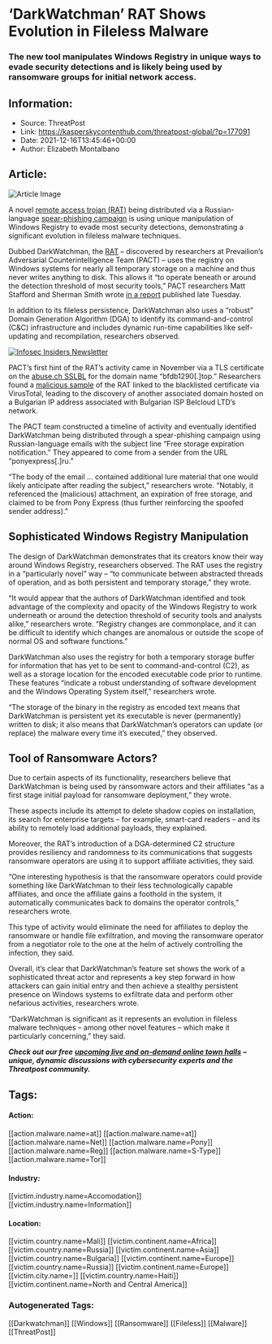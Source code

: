 # ‘DarkWatchman’ RAT Shows Evolution in Fileless Malware
### The new tool manipulates Windows Registry in unique ways to evade security detections and is likely being used by ransomware groups for initial network access.

## Information:
+ Source: ThreatPost
+ Link: https://kasperskycontenthub.com/threatpost-global/?p=177091
+ Date: 2021-12-16T13:45:46+00:00
+ Author: Elizabeth Montalbano


## Article:
![Article Image](https://media.threatpost.com/wp-content/uploads/sites/103/2021/12/16084324/dark_knight-e1639662217474.jpg)

A novel [remote access trojan (RAT)](https://threatpost.com/agent-tesla-covid-vax-phish/167082/) being distributed via a Russian-language [spear-phishing campaign](https://threatpost.com/spear-phishing-exploits-glitch-steal-credentials/176449/) is using unique manipulation of Windows Registry to evade most security detections, demonstrating a significant evolution in fileless malware techniques.


Dubbed DarkWatchman, the [RAT](https://threatpost.com/apt-commodity-rats-microsoft-bug/175601/) – discovered by researchers at Prevailion’s Adversarial Counterintelligence Team (PACT) – uses the registry on Windows systems for nearly all temporary storage on a machine and thus never writes anything to disk. This allows it “to operate beneath or around the detection threshold of most security tools,” PACT researchers Matt Stafford and Sherman Smith wrote [in a report](https://www.prevailion.com/darkwatchman-new-fileness-techniques/) published late Tuesday.


In addition to its fileless persistence, DarkWatchman also uses a “robust” Domain Generation Algorithm (DGA) to identify its command-and-control (C&C) infrastructure and includes dynamic run-time capabilities like self-updating and recompilation, researchers observed.


[![Infosec Insiders Newsletter](https://media.threatpost.com/wp-content/uploads/sites/103/2021/07/10165815/infosec_insiders_in_article_promo.png)](https://threatpost.com/infosec-insider-subscription-page/?utm_source=ART&utm_medium=ART&utm_campaign=InfosecInsiders_Newsletter_Promo/)


PACT’s first hint of the RAT’s activity came in November via a TLS certificate on the [abuse.ch SSLBL](https://sslbl.abuse.ch/) for the domain name “bfdb1290[.]top.” Researchers found a [malicious sample](https://sslbl.abuse.ch/ssl-certificates/sha1/1cf9050f75c9310e5961fecda4202870d5e3ace7/) of the RAT linked to the blacklisted certificate via VirusTotal, leading to the discovery of another associated domain hosted on a Bulgarian IP address associated with Bulgarian ISP Belcloud LTD’s network.


The PACT team constructed a timeline of activity and eventually identified DarkWatchman being distributed through a spear-phishing campaign using Russian-language emails with the subject line “Free storage expiration notification.” They appeared to come from a sender from the URL “ponyexpress[.]ru.”


“The body of the email … contained additional lure material that one would likely anticipate after reading the subject,” researchers wrote. “Notably, it referenced the (malicious) attachment, an expiration of free storage, and claimed to be from Pony Express (thus further reinforcing the spoofed sender address).”


**Sophisticated Windows Registry Manipulation**
-----------------------------------------------


The design of DarkWatchman demonstrates that its creators know their way around Windows Registry, researchers observed. The RAT uses the registry in a “particularly novel” way – “to communicate between abstracted threads of operation, and as both persistent and temporary storage,” they wrote.


“It would appear that the authors of DarkWatchman identified and took advantage of the complexity and opacity of the Windows Registry to work underneath or around the detection threshold of security tools and analysts alike,” researchers wrote. “Registry changes are commonplace, and it can be difficult to identify which changes are anomalous or outside the scope of normal OS and software functions.”


DarkWatchman also uses the registry for both a temporary storage buffer for information that has yet to be sent to command-and-control (C2), as well as a storage location for the encoded executable code prior to runtime. These features “indicate a robust understanding of software development and the Windows Operating System itself,” researchers wrote.


“The storage of the binary in the registry as encoded text means that DarkWatchman is persistent yet its executable is never (permanently) written to disk; it also means that DarkWatchman’s operators can update (or replace) the malware every time it’s executed,” they observed.


**Tool of Ransomware Actors?**
------------------------------


Due to certain aspects of its functionality, researchers believe that DarkWatchman is being used by ransomware actors and their affiliates “as a first stage initial payload for ransomware deployment,” they wrote.


These aspects include its attempt to delete shadow copies on installation, its search for enterprise targets – for example, smart-card readers – and its ability to remotely load additional payloads, they explained.


Moreover, the RAT’s introduction of a DGA-determined C2 structure provides resiliency and randomness to its communications that suggests ransomware operators are using it to support affiliate activities, they said.


“One interesting hypothesis is that the ransomware operators could provide something like DarkWatchman to their less technologically capable affiliates, and once the affiliate gains a foothold in the system, it automatically communicates back to domains the operator controls,” researchers wrote.


This type of activity would eliminate the need for affiliates to deploy the ransomware or handle file exfiltration, and moving the ransomware operator from a negotiator role to the one at the helm of actively controlling the infection, they said.


Overall, it’s clear that DarkWatchman’s feature set shows the work of a sophisticated threat actor and represents a key step forward in how attackers can gain initial entry and then achieve a stealthy persistent presence on Windows systems to exfiltrate data and perform other nefarious activities, researchers wrote.


“DarkWatchman is significant as it represents an evolution in fileless malware techniques – among other novel features – which make it particularly concerning,” they said.


***Check out our free*** [***upcoming live and on-demand online town halls***](https://threatpost.com/category/webinars/) ***– unique, dynamic discussions with cybersecurity experts and the Threatpost community.***





## Tags:

#### Action:
[[action.malware.name=at]] [[action.malware.name=at]] [[action.malware.name=Net]] [[action.malware.name=Pony]] [[action.malware.name=Reg]] [[action.malware.name=S-Type]] [[action.malware.name=Tor]]

#### Industry:
[[victim.industry.name=Accomodation]] [[victim.industry.name=Information]]

#### Location:
[[victim.country.name=Mali]] [[victim.continent.name=Africa]] [[victim.country.name=Russia]] [[victim.continent.name=Asia]] [[victim.country.name=Bulgaria]] [[victim.continent.name=Europe]] [[victim.country.name=Russia]] [[victim.continent.name=Europe]] [[victim.city.name=]] [[victim.country.name=Haiti]] [[victim.continent.name=North and Central America]]

### Autogenerated Tags:
[[Darkwatchman]] [[Windows]] [[Ransomware]] [[Fileless]] [[Malware]] [[ThreatPost]]

